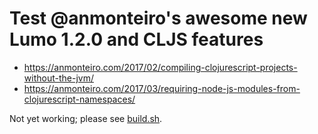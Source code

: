 # Test @anmonteiro's awesome new Lumo 1.2.0 and CLJS features

- https://anmonteiro.com/2017/02/compiling-clojurescript-projects-without-the-jvm/
- https://anmonteiro.com/2017/03/requiring-node-js-modules-from-clojurescript-namespaces/

Not yet working; please see [build.sh](./build.sh).
